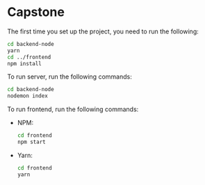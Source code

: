 # Capstone

The first time you set up the project, you need to run the following:

```bash
cd backend-node
yarn
cd ../frontend
npm install
```

To run server, run the following commands:

```bash
cd backend-node
nodemon index
```

To run frontend, run the following commands:

- NPM: 
    ```bash
    cd frontend
    npm start
    ```

- Yarn:
    ```bash
    cd frontend
    yarn 
    ```